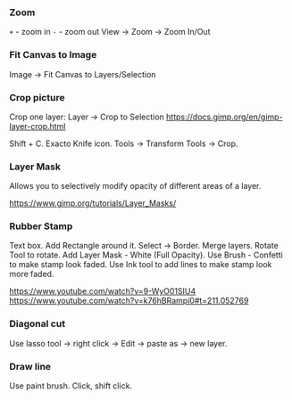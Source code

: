 ### Zoom
`+` - zoom in
`-` - zoom out
View -> Zoom -> Zoom In/Out


### Fit Canvas to Image
Image -> Fit Canvas to Layers/Selection


### Crop picture
Crop one layer: Layer -> Crop to Selection
https://docs.gimp.org/en/gimp-layer-crop.html

Shift + C. Exacto Knife icon. Tools -> Transform Tools -> Crop.


### Layer Mask

Allows you to selectively modify opacity of different areas of a layer.

https://www.gimp.org/tutorials/Layer_Masks/


### Rubber Stamp

Text box. Add Rectangle around it. Select -> Border. Merge layers. Rotate Tool to rotate. Add Layer Mask - White (Full Opacity). Use Brush - Confetti to make stamp look faded. Use Ink tool to add lines to make stamp look more faded.

https://www.youtube.com/watch?v=9-WyO01SIU4
https://www.youtube.com/watch?v=k76hBRampi0#t=211.052769


### Diagonal cut

Use lasso tool -> right click -> Edit -> paste as -> new layer.


### Draw line

Use paint brush. Click, shift click.
